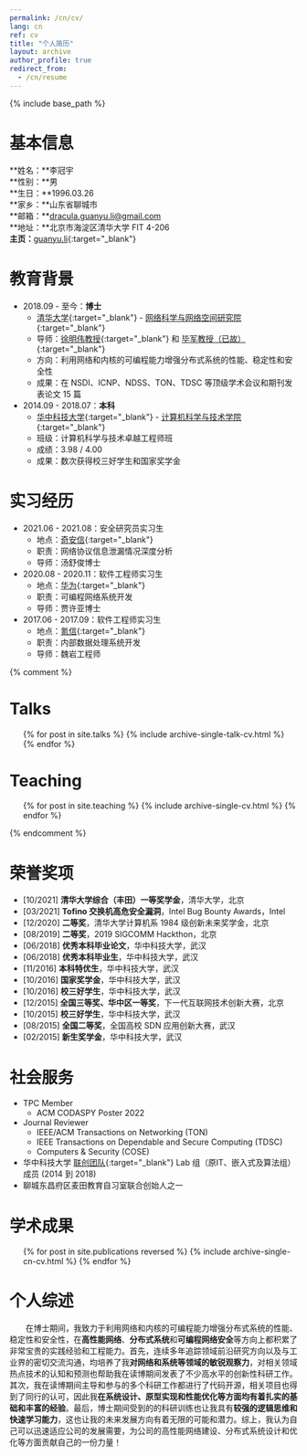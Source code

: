 ```yaml
---
permalink: /cn/cv/
lang: cn
ref: cv
title: "个人简历"
layout: archive
author_profile: true
redirect_from:
  - /cn/resume
---
```


{% include base_path %}

基本信息
======
**姓名：**李冠宇  
**性别：**男  
**生日：**1996.03.26  
**家乡：**山东省聊城市  
**邮箱：**dracula.guanyu.li@gmail.com  
**地址：**北京市海淀区清华大学 FIT 4-206  
**主页：**[guanyu.li](https://guanyu.li){:target="\_blank"}  

教育背景
======
* 2018.09 - 至今：**博士**
  * [清华大学](https://www.tsinghua.edu.cn){:target="\_blank"} - [网络科学与网络空间研究院](http://www.insc.tsinghua.edu.cn){:target="\_blank"}
  * 导师：[徐明伟教授](http://routing.netlab.edu.cn/tiki-index.php?page=Mingwei+Xu){:target="\_blank"} 和 [毕军教授（已故）](http://netarchlab.tsinghua.edu.cn/~junbi/){:target="\_blank"}
  * 方向：利用网络和内核的可编程能力增强分布式系统的性能、稳定性和安全性
  * 成果：在 NSDI、ICNP、NDSS、TON、TDSC 等顶级学术会议和期刊发表论文 15 篇
* 2014.09 - 2018.07：**本科**
  * [华中科技大学](http://www.hust.edu.cn){:target="\_blank"} - [计算机科学与技术学院](http://cs.hust.edu.cn){:target="\_blank"}
  * 班级：计算机科学与技术卓越工程师班
  * 成绩：3.98 / 4.00
  * 成果：数次获得校三好学生和国家奖学金

实习经历
======
* 2021.06 - 2021.08：安全研究员实习生
  * 地点：[奇安信](https://www.qianxin.com//){:target="\_blank"}
  * 职责：网络协议信息泄漏情况深度分析
  * 导师：汤舒俊博士
* 2020.08 - 2020.11：软件工程师实习生
  * 地点：[华为](https://www.huawei.com/){:target="\_blank"}
  * 职责：可编程网络系统开发
  * 导师：贾许亚博士
* 2017.06 - 2017.09：软件工程师实习生
  * 地点：[氪信](https://www.creditx.com/){:target="\_blank"}
  * 职责：内部数据处理系统开发
  * 导师：魏岩工程师
  
{% comment %}

Talks
======
  <ul>{% for post in site.talks %}
    {% include archive-single-talk-cv.html %}
  {% endfor %}</ul>
  
Teaching
======
  <ul>{% for post in site.teaching %}
    {% include archive-single-cv.html %}
  {% endfor %}</ul>

{% endcomment %}

荣誉奖项
======
* [10/2021] **清华大学综合（丰田）一等奖学金**，清华大学，北京
* [03/2021] **Tofino 交换机高危安全漏洞**，Intel Bug Bounty Awards，Intel
* [12/2020] **二等奖**，清华大学计算机系 1984 级创新未来奖学金，北京
* [08/2019] **二等奖**，2019 SIGCOMM Hackthon，北京
* [06/2018] **优秀本科毕业论文**，华中科技大学，武汉
* [06/2018] **优秀本科毕业生**，华中科技大学，武汉
* [11/2016] **本科特优生**，华中科技大学，武汉
* [10/2016] **国家奖学金**，华中科技大学，武汉
* [10/2016] **校三好学生**，华中科技大学，武汉
* [12/2015] **全国三等奖、华中区一等奖**，下一代互联网技术创新大赛，北京
* [10/2015] **校三好学生**，华中科技大学，武汉
* [08/2015] **全国二等奖**，全国高校 SDN 应用创新大赛，武汉
* [02/2015] **新生奖学金**，华中科技大学，武汉
  
社会服务
======
* TPC Member
  * ACM CODASPY Poster 2022
* Journal Reviewer
  * IEEE/ACM Transactions on Networking (TON)
  * IEEE Transactions on Dependable and Secure Computing (TDSC)
  * Computers & Security (COSE)
* 华中科技大学 [联创团队](https://www.hustunique.com){:target="\_blank"} Lab 组（原IT、嵌入式及算法组）成员 (2014 到 2018)
* 聊城东昌府区麦田教育自习室联合创始人之一

<div STYLE="page-break-after: always;"></div>

学术成果
======
  <ul>{% for post in site.publications reversed %}
    {% include archive-single-cn-cv.html %}
  {% endfor %}</ul>

<div STYLE="page-break-after: always;"></div>
 
个人综述
======
&emsp;&emsp;在博士期间，我致力于利用网络和内核的可编程能力增强分布式系统的性能、稳定性和安全性，在**高性能网络**、**分布式系统**和**可编程网络安全**等方向上都积累了非常宝贵的实践经验和工程能力。首先，连续多年追踪领域前沿研究方向以及与工业界的密切交流沟通，均培养了我**对网络和系统等领域的敏锐观察力**，对相关领域热点技术的认知和预测也帮助我在读博期间发表了不少高水平的创新性科研工作。其次，我在读博期间主导和参与的多个科研工作都进行了代码开源，相关项目也得到了同行的认可，因此我**在系统设计、原型实现和性能优化等方面均有着扎实的基础和丰富的经验**。最后，博士期间受到的的科研训练也让我具有**较强的逻辑思维和快速学习能力**，这也让我的未来发展方向有着无限的可能和潜力。综上，我认为自己可以迅速适应公司的发展需要，为公司的高性能网络建设、分布式系统设计和优化等方面贡献自己的一份力量！
